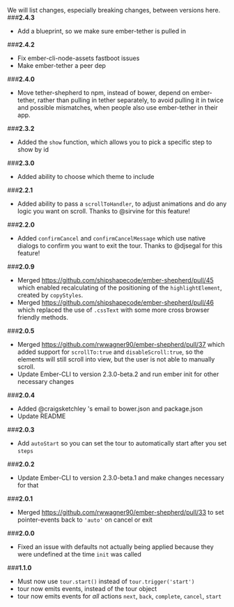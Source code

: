 We will list changes, especially breaking changes, between versions here.
###**2.4.3**
* Add a blueprint, so we make sure ember-tether is pulled in

###**2.4.2**
* Fix ember-cli-node-assets fastboot issues
* Make ember-tether a peer dep

###**2.4.0**
* Move tether-shepherd to npm, instead of bower, depend on ember-tether, rather than pulling in tether separately, to avoid pulling it in twice and possible mismatches, when people also use ember-tether in their app. 

###**2.3.2**
* Added the `show` function, which allows you to pick a specific step to show by id

###**2.3.0**
* Added ability to choose which theme to include

###**2.2.1**
* Added ability to pass a `scrollToHandler`, to adjust animations and do any logic you want on scroll.
Thanks to @sirvine for this feature!

###**2.2.0**
* Added `confirmCancel` and `confirmCancelMessage` which use native dialogs to confirm you want to exit the tour. Thanks to @djsegal for this feature!

###**2.0.9**
* Merged https://github.com/shipshapecode/ember-shepherd/pull/45 which enabled recalculating of the positioning of the `highlightElement`, created by `copyStyles`.
* Merged https://github.com/shipshapecode/ember-shepherd/pull/46 which replaced the use of `.cssText` with some more cross browser friendly methods.

###**2.0.5**
* Merged https://github.com/rwwagner90/ember-shepherd/pull/37 which added support for `scrollTo:true` and `disableScroll:true`, so the elements will still scroll into view, but the user is not able to manually scroll.
* Update Ember-CLI to version 2.3.0-beta.2 and run ember init for other necessary changes

###**2.0.4**

* Added @craigsketchley 's email to bower.json and package.json
* Update README

###**2.0.3**

* Add `autoStart` so you can set the tour to automatically start after you set `steps`

###**2.0.2**

* Update Ember-CLI to version 2.3.0-beta.1 and make changes necessary for that

###**2.0.1**

* Merged https://github.com/rwwagner90/ember-shepherd/pull/33 to set pointer-events back to `'auto'` on cancel or exit

###**2.0.0**

* Fixed an issue with defaults not actually being applied because they were undefined at the time `init` was called

###**1.1.0**

* Must now use `tour.start()` instead of `tour.trigger('start')`
* tour now emits events, instead of the tour object
* tour now emits events for *all* actions `next`, `back`, `complete`, `cancel`, `start`
